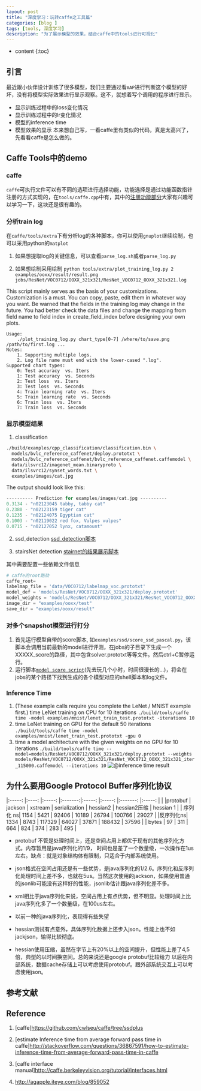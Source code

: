 ```yaml
---
layout: post
title: "深度学习：玩转caffe之工具篇"
categories: [blog ]
tags: [tools, 深度学习]
description: "为了展示模型的效果，结合caffe中的tools进行可视化"
---
```

* content
{:toc}

## 引言

最近跟小伙伴设计训练了很多模型，我们主要通过看`mAP`进行判断这个模型的好坏，没有将模型实际效果进行显示观察。这不，就想着写个调用的程序进行显示。

- 显示训练过程中的loss变化情况
- 显示训练过程中的lr变化情况
- 模型的inference time
- 模型效果的显示
本来想自己写，一看caffe里有类似的代码，真是太高兴了，先看看caffe是怎么做的。

## Caffe Tools中的demo 

### caffe
`caffe`可执行文件可以有不同的选项进行选择功能，功能选择是通过功能函数指针注册的方式实现的，在`tools/caffe.cpp`中有，其中的[注册功能部分](http://cwlseu.github.io/Cpp-Relearn)大家有兴趣可以学习一下，这块还是很有趣的。

### 分析train log
在`caffe/tools/extra`下有分析log的各种脚本，你可以使用`gnuplot`继续绘制，也可以采用python的`matplot`

1. 如果想提取log的关键信息，可以查看`parse_log.sh`或者`parse_log.py`

2. 如果想绘制采用绘制
`python tools/extra/plot_training_log.py 2 examples/ooxx/result/result.png jobs/ResNet/VOC0712/OOXX_321x321/ResNet_VOC0712_OOXX_321x321.log `

This script mainly serves as the basis of your customizations.
Customization is a must. You can copy, paste, edit them in whatever way you want. Be warned that the fields in the training log may change in the future. You had better check the data files and change the mapping from field name to field index in create_field_index before designing your own plots.

    Usage:
        ./plot_training_log.py chart_type[0-7] /where/to/save.png /path/to/first.log ...
    Notes:
        1. Supporting multiple logs.
        2. Log file name must end with the lower-cased ".log".
    Supported chart types:
        0: Test accuracy  vs. Iters
        1: Test accuracy  vs. Seconds
        2: Test loss  vs. Iters
        3: Test loss  vs. Seconds
        4: Train learning rate  vs. Iters
        5: Train learning rate  vs. Seconds
        6: Train loss  vs. Iters
        7: Train loss  vs. Seconds


### 显示模型结果
1. classification

```sh
./build/examples/cpp_classification/classification.bin \
  models/bvlc_reference_caffenet/deploy.prototxt \
  models/bvlc_reference_caffenet/bvlc_reference_caffenet.caffemodel \
  data/ilsvrc12/imagenet_mean.binaryproto \
  data/ilsvrc12/synset_words.txt \
  examples/images/cat.jpg
```

The output should look like this:

```cpp
---------- Prediction for examples/images/cat.jpg ----------
0.3134 - "n02123045 tabby, tabby cat"
0.2380 - "n02123159 tiger cat"
0.1235 - "n02124075 Egyptian cat"
0.1003 - "n02119022 red fox, Vulpes vulpes"
0.0715 - "n02127052 lynx, catamount"
```

2. ssd_detection
[ssd_detection脚本](https://github.com/cwlseu/caffe/blob/ssdplus/examples/stairsnet/ssd_detect_once.py)

3. stairsNet detection
[stairnet的结果展示脚本](https://github.com/cwlseu/caffe/blob/ssdplus/examples/stairsnet/stairsnet_detect.py)

其中需要配置一些依赖文件信息

```python
# caffe的root路劲
caffe_root=
labelmap_file = 'data/VOC0712/labelmap_voc.prototxt'
model_def = 'models/ResNet/VOC0712/OOXX_321x321/deploy.prototxt'
model_weights = 'models/ResNet/VOC0712/OOXX_321x321/ResNet_VOC0712_OOXX_321x321_iter_70000.caffemodel'
image_dir = "examples/ooxx/test"
save_dir = "examples/ooxx/result"
```

### 对多个snapshot模型进行打分
1. 首先运行模型自带的score脚本, 如`examples/ssd/score_ssd_pascal.py`，该脚本会调用当前最新的model进行评测，在jobs的子目录下生成一个XXXXX_score的路径，其中包含solver.prototxt等等文件。然后ctrl+C暂停运行。
2. 运行脚本[`model score script`](https://github.com/cwlseu/caffe/blob/ssdplus/tools/score_model.py)(先去玩几个小时，时间很漫长的...)，将会在jobs的某个路径下找到生成的各个模型对应的shell脚本和log文件。

### Inference Time
1. (These example calls require you complete the LeNet / MNIST example first.)
time LeNet training on CPU for 10 iterations
`./build/tools/caffe time -model examples/mnist/lenet_train_test.prototxt -iterations 10`
2. time LeNet training on GPU for the default 50 iterations
`./build/tools/caffe time -model examples/mnist/lenet_train_test.prototxt -gpu 0`
3. time a model architecture with the given weights on no GPU for 10 iterations
`./build/tools/caffe time --model=models/ResNet/VOC0712/OOXX_321x321/deploy.prototxt --weights models/ResNet/VOC0712/OOXX_321x321/ResNet_VOC0712_OOXX_321x321_iter_115000.caffemodel --iterations 10`
![@inference time result](https://cwlseu.github.io/images/linux/inference_time.JPG)

## 为什么要用Google Protocol Buffer序列化协议

|:-----:   |:----:   |:-----:  |:-------:|:-----:        |:-----:   |:-------:     |:-----:    |
|          |protobuf | jackson | xstream | serialization | hessian2 | hessian2压缩 | hessian 1 |
| 序列化 ns| 1154    | 5421    | 92406   |  10189        | 26794    | 100766       | 29027     |
|反序列化ns| 1334    | 8743    | 117329  |         64027 | 37871    | 188432       | 37596     |
| bytes    | 97      | 311     | 664     | 824           | 374      | 283          | 495       |

- protobuf 不管是处理时间上，还是空间占用上都优于现有的其他序列化方式。内存暂用是java序列化的1/9，
时间也是差了一个数量级，一次操作在1us左右。缺点：就是对象结构体有限制，只适合于内部系统使用。

- json格式在空间占用还是有一些优势，是java序列化的1/2.6。序列化和反序列化处理时间上差不多，也就在5us。当然这次使用的jackson，如果使用普通的jsonlib可能没有这样好的性能，jsonlib估计跟java序列化差不多。

- xml相比于java序列化来说，空间占用上有点优势，但不明显。处理时间上比java序列化多了一个数量级，在100us左右。

- 以前一种的java序列化，表现得有些失望

- hessian测试有点意外，具体序列化数据上还步入json。性能上也不如jackjson，输得比较彻底。
- hessian使用压缩，虽然在字节上有20%以上的空间提升，但性能上差了4,5倍，典型的以时间换空间。总的来说还是google protobuf比较给力
以后在内部系统，数据cache存储上可以考虑使用protobuf。跟外部系统交互上可以考虑使用json。

## 参考文献


## Reference

1. [caffe]<https://github.com/cwlseu/caffe/tree/ssdplus>

2. [estimate Inference time from average forward pass time in caffe]<http://stackoverflow.com/questions/36867591/how-to-estimate-inference-time-from-average-forward-pass-time-in-caffe>

3. [caffe interface manual]<http://caffe.berkeleyvision.org/tutorial/interfaces.html>

4. http://agapple.iteye.com/blog/859052


